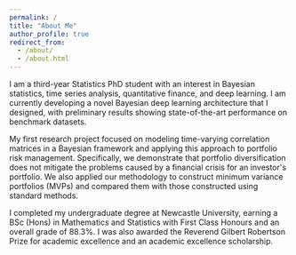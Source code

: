 ```yaml
---
permalink: /
title: "About Me"
author_profile: true
redirect_from: 
  - /about/
  - /about.html
---
```

I am a third-year Statistics PhD student with an interest in Bayesian statistics, time series analysis, quantitative finance, and deep learning. I am currently developing a novel Bayesian deep learning architecture that I designed, with preliminary results showing state-of-the-art performance on benchmark datasets.

My first research project focused on modeling time-varying correlation matrices in a Bayesian framework and applying this approach to portfolio risk management. Specifically, we demonstrate that portfolio diversification does not mitigate the problems caused by a financial crisis for an investor's portfolio. We also applied our methodology to construct minimum variance portfolios (MVPs) and compared them with those constructed using standard methods.

I completed my undergraduate degree at Newcastle University, earning a BSc (Hons) in Mathematics and Statistics with First Class Honours and an overall grade of 88.3%. I was also awarded the Reverend Gilbert Robertson Prize for academic excellence and an academic excellence scholarship. 
